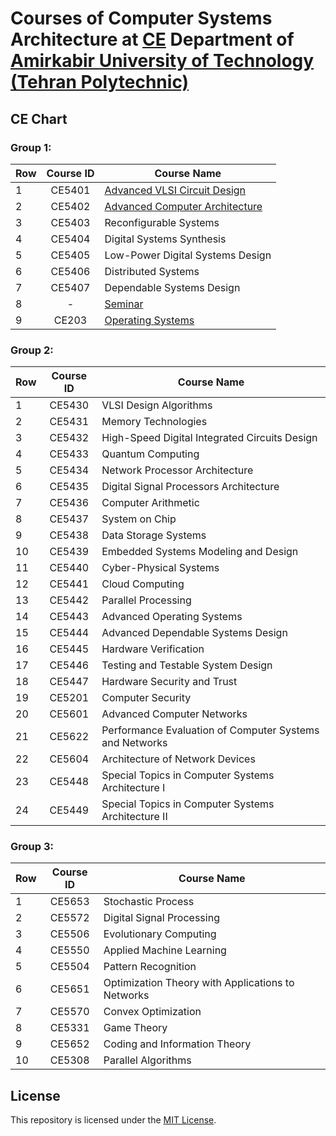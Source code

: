 # Courses of Computer Systems Architecture at [CE](https://ce.aut.ac.ir/) Department of [Amirkabir University of Technology (Tehran Polytechnic)](https://aut.ac.ir/en)


## CE Chart

### Group 1:
| Row  | Course ID |  Course Name |
| ------------- | :-: | ------------- |
| 1 | CE5401 | [Advanced VLSI Circuit Design](https://github.com/rezaAdinepour/M.Sc-AUT/tree/main/Advanced%20VLSI) |
| 2 | CE5402 | [Advanced Computer Architecture](https://github.com/rezaAdinepour/M.Sc-AUT/tree/main/Advanced%20Computer%20Architecture) |
| 3 | CE5403 | Reconfigurable Systems |
| 4 | CE5404 | Digital Systems Synthesis |
| 5 | CE5405 | Low-Power Digital Systems Design |
| 6 | CE5406 | Distributed Systems |
| 7 | CE5407 | Dependable Systems Design |
| 8 | - | [Seminar](https://github.com/rezaAdinepour/M.Sc-AUT/tree/main/Seminar) |
| 9 | CE203 | [Operating Systems](https://github.com/rezaAdinepour/M.Sc-AUT/tree/main/Seminar) |

### Group 2:
| Row  | Course ID |  Course Name |
| ------------- | :-: | ------------- |
| 1 | CE5430 | VLSI Design Algorithms |
| 2 | CE5431 | Memory Technologies |
| 3 | CE5432 | High-Speed Digital Integrated Circuits Design |
| 4 | CE5433 | Quantum Computing |
| 5 | CE5434 | Network Processor Architecture |
| 6 | CE5435 | Digital Signal Processors Architecture |
| 7 | CE5436 | Computer Arithmetic |
| 8 | CE5437 | System on Chip |
| 9 | CE5438 | Data Storage Systems |
| 10 | CE5439 | Embedded Systems Modeling and Design |
| 11 | CE5440 | Cyber-Physical Systems |
| 12 | CE5441 | Cloud Computing |
| 13 | CE5442 | Parallel Processing |
| 14 | CE5443 | Advanced Operating Systems |
| 15 | CE5444 | Advanced Dependable Systems Design |
| 16 | CE5445 | Hardware Verification |
| 17 | CE5446 | Testing and Testable System Design |
| 18 | CE5447 | Hardware Security and Trust |
| 19 | CE5201 | Computer Security |
| 20 | CE5601 | Advanced Computer Networks |
| 21 | CE5622 | Performance Evaluation of Computer Systems and Networks |
| 22 | CE5604 | Architecture of Network Devices |
| 23 | CE5448 | Special Topics in Computer Systems Architecture I |
| 24 | CE5449 | Special Topics in Computer Systems Architecture II |

### Group 3:
| Row  | Course ID |  Course Name |
| ------------- | :-: | ------------- |
| 1 | CE5653 | Stochastic Process |
| 2 | CE5572 | Digital Signal Processing |
| 3 | CE5506 | Evolutionary Computing |
| 4 | CE5550 | Applied Machine Learning |
| 5 | CE5504 | Pattern Recognition |
| 6 | CE5651 | Optimization Theory with Applications to Networks |
| 7 | CE5570 | Convex Optimization |
| 8 | CE5331 | Game Theory |
| 9 | CE5652 | Coding and Information Theory |
| 10 | CE5308 | Parallel Algorithms |



## License
This repository is licensed under the [MIT License](LICENSE).
